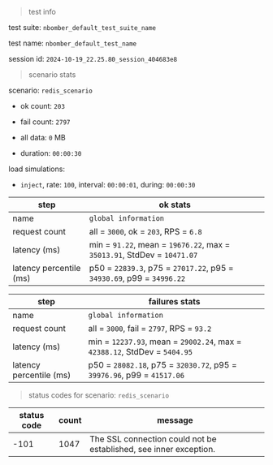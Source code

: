 > test info

test suite: `nbomber_default_test_suite_name`

test name: `nbomber_default_test_name`

session id: `2024-10-19_22.25.80_session_404683e8`

> scenario stats

scenario: `redis_scenario`

  - ok count: `203`

  - fail count: `2797`

  - all data: `0` MB

  - duration: `00:00:30`

load simulations:

  - `inject`, rate: `100`, interval: `00:00:01`, during: `00:00:30`

|step|ok stats|
|---|---|
|name|`global information`|
|request count|all = `3000`, ok = `203`, RPS = `6.8`|
|latency (ms)|min = `91.22`, mean = `19676.22`, max = `35013.91`, StdDev = `10471.07`|
|latency percentile (ms)|p50 = `22839.3`, p75 = `27017.22`, p95 = `34930.69`, p99 = `34996.22`|


|step|failures stats|
|---|---|
|name|`global information`|
|request count|all = `3000`, fail = `2797`, RPS = `93.2`|
|latency (ms)|min = `12237.93`, mean = `29002.24`, max = `42388.12`, StdDev = `5404.95`|
|latency percentile (ms)|p50 = `28082.18`, p75 = `32030.72`, p95 = `39976.96`, p99 = `41517.06`|


> status codes for scenario: `redis_scenario`

|status code|count|message|
|---|---|---|
|-101|1047|The SSL connection could not be established, see inner exception.|



